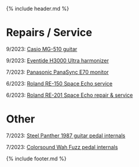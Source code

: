 {% include header.md  %}

# Repairs / Service


9/2023: [Casio MG-510 guitar](./mg510.md)

9/2023: [Eventide H3000 Ultra harmonizer](./h3000.md)

7/2023: [Panasonic PanaSync E70 monitor](./Panasync.md)

6/2023: [Roland RE-150 Space Echo service](./RE150.md)

6/2023: [Roland RE-201 Space Echo repair & service](./RE201.md)


# Other

7/2023: [Steel Panther 1987 guitar pedal internals](./1987.md)

7/2023: [Colorsound Wah Fuzz pedal internals](./Colorsound.md)



{% include footer.md  %}
